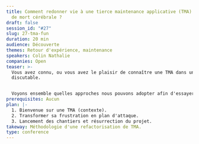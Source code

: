 ```yaml
---
title: Comment redonner vie à une tierce maintenance applicative (TMA) en état
  de mort cérébrale ?
draft: false
session_id: "#27"
slug: 27-tma-fun
duration: 20 min
audience: Découverte
themes: Retour d'expérience, maintenance
speakers: Colin Nathalie
companies: Open
teaser: >-
  Vous avez connu, ou vous avez le plaisir de connaître une TMA dans un état...
  discutable.


  Voyons ensemble quelles approches nous pouvons adopter afin d'essayer de lui redonner vie.
prerequisites: Aucun
plan: |-
  1. Bienvenue sur une TMA (contexte).
  2. Transformer sa frustration en plan d'attaque.
  3. Lancement des chantiers et résurrection du projet.
takeway: Méthodologie d'une refactorisation de TMA.
type: conference
---
```

